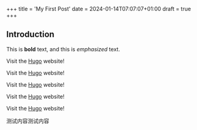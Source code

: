 +++
title = 'My First Post'
date = 2024-01-14T07:07:07+01:00
draft = true
+++
## Introduction

This is **bold** text, and this is *emphasized* text.

Visit the [Hugo](https://gohugo.io) website!

Visit the [Hugo](https://gohugo.io) website!

Visit the [Hugo](https://gohugo.io) website!

Visit the [Hugo](https://gohugo.io) website!

Visit the [Hugo](https://gohugo.io) website!

测试内容测试内容